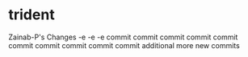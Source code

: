 # trident

Zainab-P's Changes
-e
-e
-e
commit 
commit 
commit 
commit 
commit 
commit 
commit 
commit 
commit 
commit 
additional
more
new commits